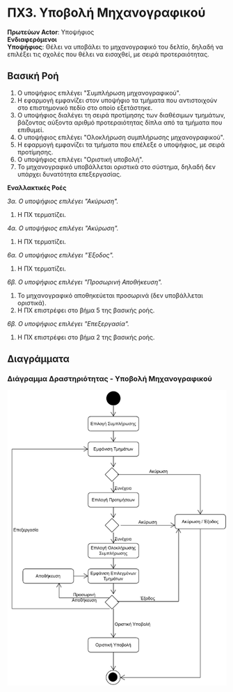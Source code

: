 # ΠΧ3. Υποβολή Μηχανογραφικού

**Πρωτεύων Actor**: Υποψήφιος  
**Ενδιαφερόμενοι**  
**Υποψήφιος**: Θέλει να υποβάλει το μηχανογραφικό του δελτίο, δηλαδή να επιλέξει τις σχολές που θέλει να εισαχθεί, με σειρά προτεραιότητας.

## Βασική Ροή
1. Ο υποψήφιος επιλέγει "Συμπλήρωση μηχανογραφικού".
2. Η εφαρμογή εμφανίζει στον υποψήφιο τα τμήματα που αντιστοιχούν στο επιστημονικό πεδίο στο οποίο εξετάστηκε.
3. Ο υποψήφιος διαλέγει τη σειρά προτίμησης των διαθέσιμων τμημάτων, βάζοντας αύξοντα αριθμό προτεραιότητας δίπλα από τα τμήματα που επιθυμεί.
4. Ο υποψήφιος επιλέγει "Ολοκλήρωση συμπλήρωσης μηχανογραφικού".
5. Η εφαρμογή εμφανίζει τα τμήματα που επέλεξε ο υποψήφιος, με σειρά προτίμησης.
6. Ο υποψήφιος επιλέγει "Οριστική υποβολή".
7. Το μηχανογραφικό υποβάλλεται οριστικά στο σύστημα, δηλαδή δεν υπάρχει δυνατότητα επεξεργασίας.

**Εναλλακτικές Ροές**

*3α. Ο υποψήφιος επιλέγει "Ακύρωση".*
1. Η ΠΧ τερματίζει.

*4α. Ο υποψήφιος επιλέγει "Ακύρωση".*
1. Η ΠΧ τερματίζει.

*6α. Ο υποψήφιος επιλέγει "Έξοδος".*
1. Η ΠΧ τερματίζει.

*6β. Ο υποψήφιος επιλέγει "Προσωρινή Αποθήκευση".*
1. Το μηχανογραφικό αποθηκεύεται προσωρινά (δεν υποβάλλεται οριστικά).
2. Η ΠΧ επιστρέφει στο βήμα 5 της βασικής ροής.

*6β. Ο υποψήφιος επιλέγει "Επεξεργασία".*
1. Η ΠΧ επιστρέφει στο βήμα 2 της βασικής ροής.

## Διαγράμματα 
### Διάγραμμα Δραστηριότητας - Υποβολή Μηχανογραφικού

![Διάγραμμα δραστηριότητας - Υποβολή Μηχανογραφικού](uml/requirements/activity-submit-departments.png)